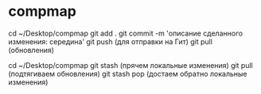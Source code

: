 # compmap
cd ~/Desktop/compmap
git add . 
git commit -m 'описание сделанного изменения: середина'
git push (для отправки на Гит)
git pull (обновления)

cd ~/Desktop/compmap
git stash (прячем локальные изменения)
git pull (подтягиваем обновления)
git stash pop (достаем обратно локальные изменения)